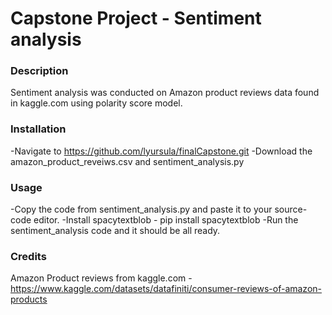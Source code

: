 # Capstone Project - Sentiment analysis
### Description
Sentiment analysis was conducted on Amazon product reviews data found in kaggle.com using polarity score model.

### Installation
-Navigate to https://github.com/lyursula/finalCapstone.git 
-Download the amazon_product_reveiws.csv and sentiment_analysis.py 


### Usage
-Copy the code from sentiment_analysis.py and paste it to your source-code editor.
-Install spacytextblob - pip install spacytextblob
-Run the sentiment_analysis code and it should be all ready.

### Credits
Amazon Product reviews from kaggle.com - https://www.kaggle.com/datasets/datafiniti/consumer-reviews-of-amazon-products 


